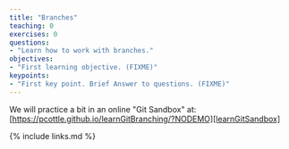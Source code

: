 ```yaml
---
title: "Branches"
teaching: 0
exercises: 0
questions:
- "Learn how to work with branches."
objectives:
- "First learning objective. (FIXME)"
keypoints:
- "First key point. Brief Answer to questions. (FIXME)"
---
```


We will practice a bit in an online "Git Sandbox" at:
[https://pcottle.github.io/learnGitBranching/?NODEMO][learnGitSandbox]

{% include links.md %}
